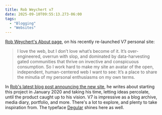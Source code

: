 ```yaml
---
title: Rob Weychert v7
date: 2025-09-10T09:55:13.273-06:00
tags:
  - "Blogging"
  - "Websites"
---
```


[Rob Weychert's About page](https://v7.robweychert.com/about/), on his recently re-launched V7 personal site:

<blockquote>
<p>I love the web, but I don’t love what’s become of it. It’s over-engineered, overrun with slop, and dominated by data-harvesting gated communities that thrive on invective and conspicuous consumption. So I work hard to make my site an avatar of the open, independent, human-centered web I want to see: It’s a place to share the minutia of my personal enthusiasms on my own terms.</p>
</blockquote>

In [Rob's latest blog post announcing the new site](https://v7.robweychert.com/blog/2025/09/v7-launch-day/), he writes about starting this project in January 2020 and taking his time, letting ideas percolate, until the product caught up to his vision. V7 is impressive as a blog archive, media diary, portfolio, and more. There's a lot to explore, and plenty to take inspiration from. The typeface [Degular](https://ohnotype.co/fonts/degular) shines here as well. 